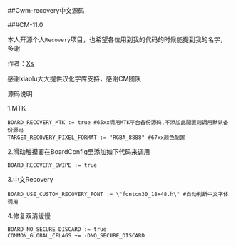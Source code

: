 ##Cwm-recovery中文源码

###CM-11.0

本人开源个人`Recovery`项目，也希望各位用到我的代码的时候能提到我的名字，多谢

作者：[Xs](http://www.weibo.com/acexs)

感谢xiaolu大大提供汉化字库支持，感谢CM团队

源码说明

1.MTK
```
BOARD_RECOVERY_MTK := true #65xx调用MTK平台备份源码,不添加此配置则调用默认备份源码
TARGET_RECOVERY_PIXEL_FORMAT := "RGBA_8888" #67xx颜色配置
```

2.滑动触摸要在BoardConfig里添加如下代码来调用
```
BOARD_RECOVERY_SWIPE := true
```

3.中文Recovery
```
BOARD_USE_CUSTOM_RECOVERY_FONT := \"fontcn30_18x48.h\" #自动判断中文字体调用
```

4.修复双清缓慢
```
BOARD_NO_SECURE_DISCARD := true
COMMON_GLOBAL_CFLAGS += -DNO_SECURE_DISCARD
```